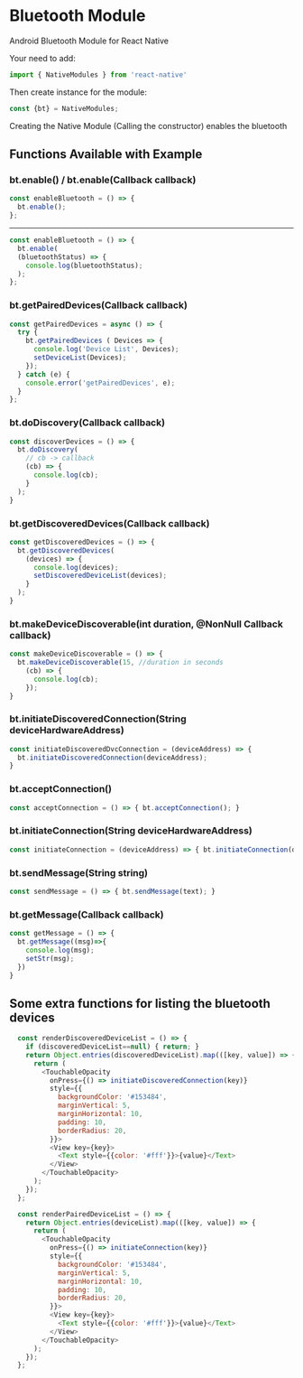 # Bluetooth Module

Android Bluetooth Module for React Native

Your need to add:

```Javascript
import { NativeModules } from 'react-native'
```

Then create instance for the module:

```Javascript
const {bt} = NativeModules;
```

Creating the Native Module (Calling the constructor) enables the bluetooth
## Functions Available with Example

### bt.enable() / bt.enable(Callback callback)

```Javascript
const enableBluetooth = () => {
  bt.enable();
};
```
---
```Javascript
const enableBluetooth = () => {
  bt.enable(
  (bluetoothStatus) => {
    console.log(bluetoothStatus);
  );
};
```

### bt.getPairedDevices(Callback callback)

```Javascript
const getPairedDevices = async () => {
  try {
    bt.getPairedDevices ( Devices => {
      console.log('Device List', Devices);
      setDeviceList(Devices);
    });
  } catch (e) {
    console.error('getPairedDevices', e);
  }
};
```

### bt.doDiscovery(Callback callback)

```Javascript
const discoverDevices = () => {
  bt.doDiscovery(
    // cb -> callback
    (cb) => {
      console.log(cb);
    }
  );
}
```

### bt.getDiscoveredDevices(Callback callback)

```Javascript
const getDiscoveredDevices = () => {
  bt.getDiscoveredDevices(
    (devices) => {
      console.log(devices);
      setDiscoveredDeviceList(devices);
    }
  );
}
```

### bt.makeDeviceDiscoverable(int duration, @NonNull Callback callback)

```Javascript
const makeDeviceDiscoverable = () => {
  bt.makeDeviceDiscoverable(15, //duration in seconds
    (cb) => {
      console.log(cb);
    });
}
```

### bt.initiateDiscoveredConnection(String deviceHardwareAddress)

```Javascript
const initiateDiscoveredDvcConnection = (deviceAddress) => {
  bt.initiateDiscoveredConnection(deviceAddress);
}
```

### bt.acceptConnection()

```Javascript
const acceptConnection = () => { bt.acceptConnection(); }
```

### bt.initiateConnection(String deviceHardwareAddress)

```Javascript
const initiateConnection = (deviceAddress) => { bt.initiateConnection(deviceAddress); }
```

### bt.sendMessage(String string)

```Javascript
const sendMessage = () => { bt.sendMessage(text); }
```

### bt.getMessage(Callback callback)

```Javascript
const getMessage = () => {
  bt.getMessage((msg)=>{
    console.log(msg);
    setStr(msg);
  })
}
```

## Some extra functions for listing the bluetooth devices

```Javascript
  const renderDiscoveredDeviceList = () => {
    if (discoveredDeviceList==null) { return; }
    return Object.entries(discoveredDeviceList).map(([key, value]) => {
      return (
        <TouchableOpacity
          onPress={() => initiateDiscoveredConnection(key)}
          style={{
            backgroundColor: '#153484',
            marginVertical: 5,
            marginHorizontal: 10,
            padding: 10,
            borderRadius: 20,
          }}>
          <View key={key}>
            <Text style={{color: '#fff'}}>{value}</Text>
          </View>
        </TouchableOpacity>
      );
    });
  };

  const renderPairedDeviceList = () => {
    return Object.entries(deviceList).map(([key, value]) => {
      return (
        <TouchableOpacity
          onPress={() => initiateConnection(key)}
          style={{
            backgroundColor: '#153484',
            marginVertical: 5,
            marginHorizontal: 10,
            padding: 10,
            borderRadius: 20,
          }}>
          <View key={key}>
            <Text style={{color: '#fff'}}>{value}</Text>
          </View>
        </TouchableOpacity>
      );
    });
  };
```